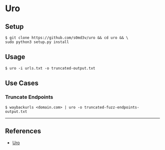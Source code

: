 # Uro

## Setup

```
$ git clone https://github.com/s0md3v/uro && cd uro && \
sudo python3 setup.py install
```

## Usage

`$ uro -i urls.txt -o truncated-output.txt`

## Use Cases

### Truncate Endpoints

`$ waybackurls <domain.com> | uro -o truncated-fuzz-endpoints-output.txt`

---
## References

- [Uro](https://github.com/s0md3v/uro)